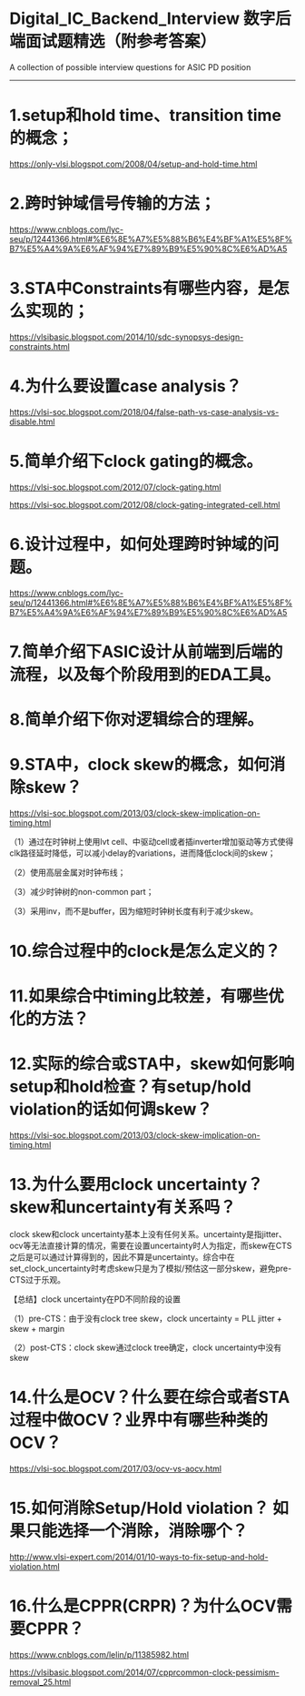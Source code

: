 # Digital_IC_Backend_Interview 数字后端面试题精选（附参考答案）
A collection of possible interview questions for ASIC PD position


---

  
  
# 1.setup和hold time、transition time的概念； 
  
  <https://only-vlsi.blogspot.com/2008/04/setup-and-hold-time.html>
  
# 2.跨时钟域信号传输的方法；  

<https://www.cnblogs.com/lyc-seu/p/12441366.html#%E6%8E%A7%E5%88%B6%E4%BF%A1%E5%8F%B7%E5%A4%9A%E6%AF%94%E7%89%B9%E5%90%8C%E6%AD%A5>


# 3.STA中Constraints有哪些内容，是怎么实现的；  
  
  <https://vlsibasic.blogspot.com/2014/10/sdc-synopsys-design-constraints.html>

# 4.为什么要设置case analysis？

<https://vlsi-soc.blogspot.com/2018/04/false-path-vs-case-analysis-vs-disable.html>


# 5.简单介绍下clock gating的概念。

<https://vlsi-soc.blogspot.com/2012/07/clock-gating.html>

<https://vlsi-soc.blogspot.com/2012/08/clock-gating-integrated-cell.html>

# 6.设计过程中，如何处理跨时钟域的问题。

<https://www.cnblogs.com/lyc-seu/p/12441366.html#%E6%8E%A7%E5%88%B6%E4%BF%A1%E5%8F%B7%E5%A4%9A%E6%AF%94%E7%89%B9%E5%90%8C%E6%AD%A5>


# 7.简单介绍下ASIC设计从前端到后端的流程，以及每个阶段用到的EDA工具。


# 8.简单介绍下你对逻辑综合的理解。


# 9.STA中，clock skew的概念，如何消除skew？

<https://vlsi-soc.blogspot.com/2013/03/clock-skew-implication-on-timing.html>

（1）通过在时钟树上使用lvt cell、中驱动cell或者插inverter增加驱动等方式使得clk路径延时降低，可以减小delay的variations，进而降低clock间的skew；

（2）使用高层金属对时钟布线；

（3）减少时钟树的non-common part；

（3）采用inv，而不是buffer，因为缩短时钟树长度有利于减少skew。

# 10.综合过程中的clock是怎么定义的？

# 11.如果综合中timing比较差，有哪些优化的方法？

# 12.实际的综合或STA中，skew如何影响setup和hold检查？有setup/hold violation的话如何调skew？

<https://vlsi-soc.blogspot.com/2013/03/clock-skew-implication-on-timing.html>

# 13.为什么要用clock uncertainty？skew和uncertainty有关系吗？

clock skew和clock uncertainty基本上没有任何关系。uncertainty是指jitter、ocv等无法直接计算的情况，需要在设置uncertainty时人为指定，而skew在CTS之后是可以通过计算得到的，因此不算是uncertainty。综合中在set_clock_uncertainty时考虑skew只是为了模拟/预估这一部分skew，避免pre-CTS过于乐观。

【总结】clock uncertainty在PD不同阶段的设置

（1）pre-CTS：由于没有clock tree skew，clock uncertainty = PLL jitter + skew + margin

（2）post-CTS：clock skew通过clock tree确定，clock uncertainty中没有skew

# 14.什么是OCV？什么要在综合或者STA过程中做OCV？业界中有哪些种类的OCV？

<https://vlsi-soc.blogspot.com/2017/03/ocv-vs-aocv.html>


# 15.如何消除Setup/Hold violation？ 如果只能选择一个消除，消除哪个？

<http://www.vlsi-expert.com/2014/01/10-ways-to-fix-setup-and-hold-violation.html>

 
# 16.什么是CPPR(CRPR)？为什么OCV需要CPPR？

<https://www.cnblogs.com/lelin/p/11385982.html>
  
<https://vlsibasic.blogspot.com/2014/07/cpprcommon-clock-pessimism-removal_25.html>
